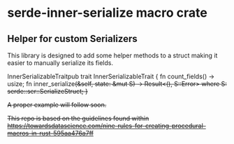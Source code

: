# serde-inner-serialize macro crate
## Helper for custom Serializers

This library is designed to add some helper methods to a struct making it easier to manually serialize its fields.

InnerSerializableTraitpub trait InnerSerializableTrait {
    fn count_fields() -> usize;
    fn inner_serialize<S>(&self, state: &mut S) -> Result<(), S::Error>
    where
        S: serde::ser::SerializeStruct;
}

A proper example will follow soon.

This repo is based on the guidelines found within https://towardsdatascience.com/nine-rules-for-creating-procedural-macros-in-rust-595aa476a7ff